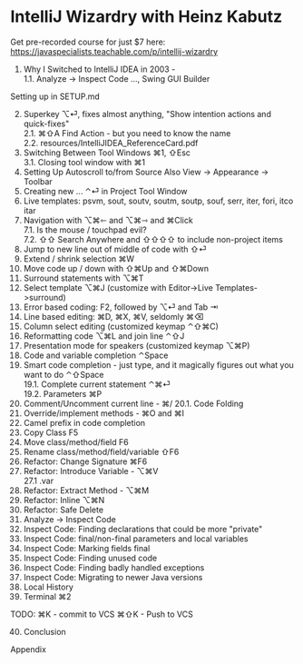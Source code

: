 # IntelliJ Wizardry with Heinz Kabutz

Get pre-recorded course for just $7 here: https://javaspecialists.teachable.com/p/intellij-wizardry

1. Why I Switched to IntelliJ IDEA in 2003 -  
  1.1. Analyze -> Inspect Code ..., Swing GUI Builder

Setting up in SETUP.md

2. Superkey ⌥⏎, fixes almost anything, "Show intention actions and quick-fixes"  
   2.1. ⌘⇧A Find Action - but you need to know the name  
   2.2. resources/IntelliJIDEA_ReferenceCard.pdf
3. Switching Between Tool Windows ⌘1, ⇧Esc  
  3.1. Closing tool window with ⌘1
4. Setting Up Autoscroll to/from Source
   Also View -> Appearance -> Toolbar
5. Creating new ... ⌃⏎ in Project Tool Window
6. Live templates: psvm, sout, soutv, soutm, soutp,
   souf, serr, iter, fori, itco itar
7. Navigation with ⌥⌘⇽ and ⌥⌘⇾ and ⌘Click   
   7.1. Is the mouse / touchpad evil?  
   7.2. ⇧⇧ Search Anywhere and ⇧⇧⇧⇧ to include non-project items
8. Jump to new line out of middle of code with ⇧⏎
9. Extend / shrink selection ⌘W
10. Move code up / down with ⇧⌘Up and ⇧⌘Down
11. Surround statements with ⌥⌘T
12. Select template ⌥⌘J (customize with
    Editor->Live Templates->surround)
13. Error based coding: F2, followed by ⌥⏎ and Tab ⇥
14. Line based editing: ⌘D, ⌘X, ⌘V, seldomly ⌘⌫
15. Column select editing (customized keymap ⌃⇧⌘C)
16. Reformatting code ⌥⌘L and join line ⌃⇧J 
17. Presentation mode for speakers (customized keymap ⌥⌘P)
18. Code and variable completion ⌃Space
19. Smart code completion - just type, and it magically figures out what you want to do ⌃⇧Space  
    19.1. Complete current statement ⌃⌘⏎  
    19.2. Parameters ⌘P
20. Comment/Uncomment current line - ⌘/
    20.1. Code Folding
21. Override/implement methods - ⌘O and ⌘I
22. Camel prefix in code completion
23. Copy Class F5
24. Move class/method/field F6
25. Rename class/method/field/variable ⇧F6 
26. Refactor: Change Signature ⌘F6
27. Refactor: Introduce Variable - ⌥⌘V  
  27.1 .var
28. Refactor: Extract Method - ⌥⌘M
29. Refactor: Inline ⌥⌘N
30. Refactor: Safe Delete
31. Analyze -> Inspect Code
32. Inspect Code: Finding declarations that could be more "private"
33. Inspect Code: final/non-final parameters and local variables
34. Inspect Code: Marking fields final
35. Inspect Code: Finding unused code
36. Inspect Code: Finding badly handled exceptions
37. Inspect Code: Migrating to newer Java versions
38. Local History
39. Terminal ⌘2

TODO:
⌘K - commit to VCS
⌘⇧K - Push to VCS

40. Conclusion

Appendix


